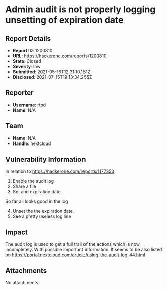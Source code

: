 # Admin audit is not properly logging unsetting of expiration date

## Report Details
- **Report ID**: 1200810
- **URL**: https://hackerone.com/reports/1200810
- **State**: Closed
- **Severity**: low
- **Submitted**: 2021-05-18T12:31:10.161Z
- **Disclosed**: 2021-07-15T19:13:34.255Z

## Reporter
- **Username**: rtod
- **Name**: N/A

## Team
- **Name**: N/A
- **Handle**: nextcloud

## Vulnerability Information
In relation to https://hackerone.com/reports/1177353

1. Enable the audit log
2. Share a file
3. Set and expiration date

So far all looks good in the log

4. Unset the the expiration date.
5. See a pretty useless log line

## Impact

The audit log is used to get a full trail of the actions which is now incompletely. With possible important information.
It seems to be also listed on https://portal.nextcloud.com/article/using-the-audit-log-44.html

## Attachments
No attachments
